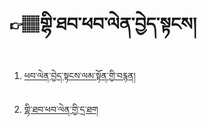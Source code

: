 
# 👉🏽གྷི་ཐབ་ཕབ་ལེན་བྱེད་སྟངས།

1. [ཕབ་ལེན་བྱེད་སྟངས་ལམ་སྟོན་གྱི་བརྙན།](https://www.youtube.com/watch?v=3JdDAJ2YPeU)

2. [གྷི་ཐབ་ཕབ་ལེན་གྱི་དྲ་ཐག](https://desktop.github.com/)
